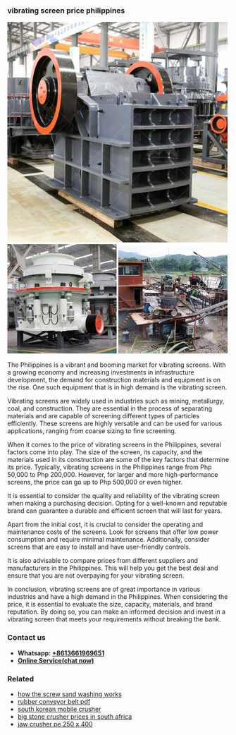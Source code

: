 <h3>vibrating screen price philippines</h3><img src='1708497168.jpg' alt=''><p>The Philippines is a vibrant and booming market for vibrating screens. With a growing economy and increasing investments in infrastructure development, the demand for construction materials and equipment is on the rise. One such equipment that is in high demand is the vibrating screen.</p><p>Vibrating screens are widely used in industries such as mining, metallurgy, coal, and construction. They are essential in the process of separating materials and are capable of screening different types of particles efficiently. These screens are highly versatile and can be used for various applications, ranging from coarse sizing to fine screening.</p><p>When it comes to the price of vibrating screens in the Philippines, several factors come into play. The size of the screen, its capacity, and the materials used in its construction are some of the key factors that determine its price. Typically, vibrating screens in the Philippines range from Php 50,000 to Php 200,000. However, for larger and more high-performance screens, the price can go up to Php 500,000 or even higher.</p><p>It is essential to consider the quality and reliability of the vibrating screen when making a purchasing decision. Opting for a well-known and reputable brand can guarantee a durable and efficient screen that will last for years.</p><p>Apart from the initial cost, it is crucial to consider the operating and maintenance costs of the screens. Look for screens that offer low power consumption and require minimal maintenance. Additionally, consider screens that are easy to install and have user-friendly controls.</p><p>It is also advisable to compare prices from different suppliers and manufacturers in the Philippines. This will help you get the best deal and ensure that you are not overpaying for your vibrating screen.</p><p>In conclusion, vibrating screens are of great importance in various industries and have a high demand in the Philippines. When considering the price, it is essential to evaluate the size, capacity, materials, and brand reputation. By doing so, you can make an informed decision and invest in a vibrating screen that meets your requirements without breaking the bank.</p><h3>Contact us</h3><ul><li><strong>Whatsapp:&nbsp;<a href="https://wa.me/8613661969651">+8613661969651</a></strong></li><li><a href="https://swt.shibang-china.com/?git&amp;zhl&amp;vibrating screen price philippines"><strong>Online Service(chat now)</strong></a></li></ul><h3>Related</h3><ul><li><a href='how the screw sand washing works.md'>how the screw sand washing works</a></li><li><a href='rubber conveyor belt pdf.md'>rubber conveyor belt pdf</a></li><li><a href='south korean mobile crusher.md'>south korean mobile crusher</a></li><li><a href='big stone crusher prices in south africa.md'>big stone crusher prices in south africa</a></li><li><a href='jaw crusher pe 250 x 400.md'>jaw crusher pe 250 x 400</a></li></ul>